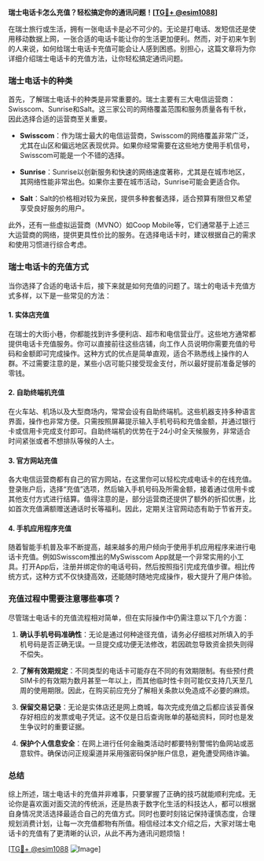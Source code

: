 **瑞士电话卡怎么充值？轻松搞定你的通讯问题！[[TG💪+ @esim1088](https://t.me/s/esim1088)]**

在瑞士旅行或生活，拥有一张电话卡是必不可少的。无论是打电话、发短信还是使用移动数据上网，一张合适的电话卡能让你的生活更加便利。然而，对于初来乍到的人来说，如何给瑞士电话卡充值可能会让人感到困惑。别担心，这篇文章将为你详细介绍瑞士电话卡的充值方法，让你轻松搞定通讯问题。

### 瑞士电话卡的种类

首先，了解瑞士电话卡的种类是非常重要的。瑞士主要有三大电信运营商：Swisscom、Sunrise和Salt。这三家公司的网络覆盖范围和服务质量各有千秋，因此选择合适的运营商至关重要。

- **Swisscom**：作为瑞士最大的电信运营商，Swisscom的网络覆盖非常广泛，尤其在山区和偏远地区表现优异。如果你经常需要在这些地方使用手机信号，Swisscom可能是一个不错的选择。
  
- **Sunrise**：Sunrise以创新服务和快速的网络速度著称，尤其是在城市地区，其网络性能非常出色。如果你主要在城市活动，Sunrise可能会更适合你。

- **Salt**：Salt的价格相对较为亲民，提供多种套餐选择，适合预算有限但又希望享受良好服务的用户。

此外，还有一些虚拟运营商（MVNO）如Coop Mobile等，它们通常基于上述三大运营商的网络，提供更具性价比的服务。在选择电话卡时，建议根据自己的需求和使用习惯进行综合考虑。

### 瑞士电话卡的充值方式

当你选择了合适的电话卡后，接下来就是如何充值的问题了。瑞士的电话卡充值方式多样，以下是一些常见的方法：

#### 1. 实体店充值

在瑞士的大街小巷，你都能找到许多便利店、超市和电信营业厅。这些地方通常都提供电话卡充值服务。你可以直接前往这些店铺，向工作人员说明你需要充值的号码和金额即可完成操作。这种方式的优点是简单直观，适合不熟悉线上操作的人群。不过需要注意的是，某些小店可能只接受现金支付，所以最好提前准备足够的零钱。

#### 2. 自助终端机充值

在火车站、机场以及大型商场内，常常会设有自助终端机。这些机器支持多种语言界面，操作也非常方便。只需按照屏幕提示输入手机号码和充值金额，并通过银行卡或信用卡完成支付即可。自助终端机的优势在于24小时全天候服务，非常适合时间紧张或者不想排队等候的人士。

#### 3. 官方网站充值

各大电信运营商都有自己的官方网站，在这里你可以轻松完成电话卡的在线充值。登录账户后，选择“充值”选项，然后输入手机号码及所需金额，接着通过信用卡或其他支付方式进行结算。值得注意的是，部分运营商还提供了额外的折扣优惠，比如首次充值满额赠送通话时长等福利。因此，定期关注官网动态有助于节省开支。

#### 4. 手机应用程序充值

随着智能手机普及率不断提高，越来越多的用户倾向于使用手机应用程序来进行电话卡充值。例如Swisscom推出的MySwisscom App就是一个非常实用的小工具。打开App后，注册并绑定你的电话号码，然后按照指引完成充值步骤。相比传统方式，这种方式不仅快捷高效，还能随时随地完成操作，极大提升了用户体验。

### 充值过程中需要注意哪些事项？

尽管瑞士电话卡的充值流程相对简单，但在实际操作中仍需注意以下几个方面：

1. **确认手机号码准确性**：无论是通过何种途径充值，请务必仔细核对所填入的手机号码是否正确无误。一旦提交成功便无法修改，若因疏忽导致资金损失则得不偿失。

2. **了解有效期规定**：不同类型的电话卡可能存在不同的有效期限制。有些预付费SIM卡的有效期为数月甚至一年以上，而其他临时性卡则可能仅支持几天至几周的使用期限。因此，在购买前应充分了解相关条款以免造成不必要的麻烦。

3. **保留交易记录**：无论是实体店还是网上商城，每次完成充值之后都应该妥善保存好相应的发票或电子凭证。这不仅是日后查询账单的基础资料，同时也是发生争议时的重要证据。

4. **保护个人信息安全**：在网上进行任何金融类活动时都要特别警惕钓鱼网站或恶意软件。确保访问正规渠道并采用强密码保护账户信息，避免遭受网络诈骗。

### 总结

综上所述，瑞士电话卡的充值并非难事，只要掌握了正确的技巧就能顺利完成。无论你是喜欢面对面交流的传统派，还是热衷于数字化生活的科技达人，都可以根据自身情况灵活选择最适合自己的充值方式。同时也要时刻铭记保持谨慎态度，合理规划消费计划，让每一次充值都物有所值。相信经过本文介绍之后，大家对瑞士电话卡的充值有了更清晰的认识，从此不再为通讯问题烦恼！

[[TG💪+ @esim1088](https://t.me/s/esim1088) ![Image](https://i.postimg.cc/4NQfJmqS/Snipaste-2025-05-13-00-14-12.png)]